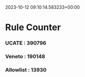 2023-10-12 09:10:14.583233+00:00
# Rule Counter 
 ### UCATE : 390796

 ### Veneto : 190148

 ### Allowlist : 13930